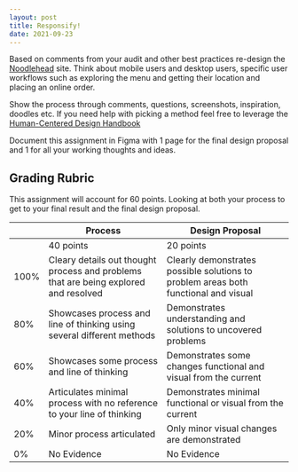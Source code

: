 ```yaml
---
layout: post
title: Responsify!
date: 2021-09-23
---
```


Based on comments from your audit and other best practices re-design the [Noodlehead](http://noodleheadpgh.com) site. Think about mobile users and desktop users, specific user workflows such as exploring the menu and getting their location and placing an online order.

Show the process through comments, questions, screenshots, inspiration, doodles etc. If you need help with picking a method feel free to leverage the [Human-Centered Design Handbook](https://www.designkit.org/methods)

Document this assignment in Figma with 1 page for the final design proposal and 1 for all your working thoughts and ideas.

## Grading Rubric

This assignment will account for 60 points. Looking at both your process to get to your final result and the final design proposal.

| | Process | Design Proposal |
| --- | ----------- | ---- |
| | 40 points | 20 points |
| 100% | Cleary details out thought process and problems that are being explored and resolved | Clearly demonstrates possible solutions to problem areas both functional and visual  |
| 80% | Showcases process and line of thinking using several different methods | Demonstrates understanding and solutions to uncovered problems |
| 60% | Showcases some process and line of thinking | Demonstrates some changes functional and visual from the current |
| 40% | Articulates minimal process with no reference to your line of thinking | Demonstrates minimal functional or visual from the current |
| 20% | Minor process articulated | Only minor visual changes are demonstrated |
| 0% | No Evidence | No Evidence |